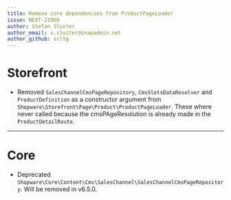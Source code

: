 ```yaml
---
title: Remove core dependencies from ProductPageLoader
issue: NEXT-21968
author: Stefan Sluiter
author_email: s.sluiter@snapadmin.net
author_github: ssltg
---
```

# Storefront
* Removed `SalesChannelCmsPageRepository`, `CmsSlotsDataResolver` and `ProductDefinition` as a constructor argument from `Shopware\Storefront\Page\Product\ProductPageLoader`. These where never called because the cmsPAgeResolution is already made in the `ProductDetailRoute`.
___
# Core
* Deprecated `Shopware\Core\Content\Cms\SalesChannel\SalesChannelCmsPageRepository`. Will be removed in v6.5.0.
